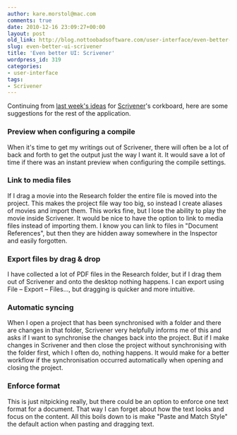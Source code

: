 ```yaml
---
author: kare.morstol@mac.com
comments: true
date: 2010-12-16 23:09:27+00:00
layout: post
old_link: http://blog.nottoobadsoftware.com/user-interface/even-better-ui-scrivener/
slug: even-better-ui-scrivener
title: 'Even better UI: Scrivener'
wordpress_id: 319
categories:
- user-interface
tags:
- Scrivener
---
```


	

Continuing from [last week's ideas](/blog/user-interface/even-better-ui-scrivener-the-corkboard/) for [Scrivener](http://www.literatureandlatte.com/scrivener.html)'s corkboard, here are some suggestions for the rest of the application.


	

### Preview when configuring a compile


	

When it's time to get my writings out of Scrivener, there will often be a lot of back and forth to get the output just the way I want it. It would save a lot of time if there was an instant preview when configuring the compile settings.


	

### Link to media files


	

If I drag a movie into the Research folder the entire file is moved into the project. This makes the project file way too big, so instead I create aliases of movies and import them. This works fine, but I lose the ability to play the movie inside Scrivener. It would be nice to have the option to link to media files instead of importing them. I know you can link to files in "Document References", but then they are hidden away somewhere in the Inspector and easily forgotten.


	

### Export files by drag & drop


	

I have collected a lot of PDF files in the Research folder, but if I drag them out of Scrivener and onto the desktop nothing happens. I can export using File – Export – Files…, but dragging is quicker and more intuitive.


	

### Automatic syncing


	

When I open a project that has been synchronised with a folder and there are changes in that folder, Scrivener very helpfully informs me of this and asks if I want to synchronise the changes back into the project. But if I make changes in Scrivener and then close the project without synchronising with the folder first, which I often do, nothing happens. It would make for a better workflow if the synchronisation occurred automatically when opening and closing the project.


	

### Enforce format


	

This is just nitpicking really, but there could be an option to enforce one text format for a document. That way I can forget about how the text looks and focus on the content. All this boils down to is make "Paste and Match Style" the default action when pasting and dragging text.

